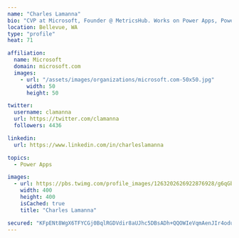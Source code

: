 ```yaml
---
name: "Charles Lamanna"
bio: "CVP at Microsoft, Founder @ MetricsHub. Works on Power Apps, Power Automate, Power Virtual Agent, Common Data Service and Dynamics 365."
location: Bellevue, WA
type: "profile"
heat: 71

affiliation:
  name: Microsoft
  domain: microsoft.com
  images:
    - url: "/assets/images/organizations/microsoft.com-50x50.jpg"
      width: 50
      height: 50

twitter:
  username: clamanna
  url: https://twitter.com/clamanna
  followers: 4436

linkedin:
  url: https://www.linkedin.com/in/charleslamanna

topics:
  - Power Apps

images:
  - url: https://pbs.twimg.com/profile_images/1263202626922876928/g6qGbHZ-_400x400.jpg
    width: 400
    height: 400
    isCached: true
    title: "Charles Lamanna"

secured: "KFpENt8WgX6TFYCGj0BqlRGDVdir8aUJhc5DBsADh+QQOWIeVqmAenJIr4odu92fDAzNL44g6yslfRIXX9/gNzh1Mt7bIFCpqRjJHBPYKiOCO6MVVMz/wwRq7ZhVCVfmI8yXdL0fTjQAuYw3E+nDlVeo9Phfa+tZTRZ51Ol0RWXzqLN29OOIYggE698B82AyL/7oP8DDuIrXJngafsWISITGOUYdTLdvQSPEvOLtB0o+Tt5CqY9fRqnZcieSLgXT+d5Da4vU9B2A01k62TLzp/HFbTcQW+bbtON0SbVU9c7hLHnh9GV2dDrO1pv9Ithjm6eAWVSRhcyElbMoqVK1/MBkfjQw4N6iowyfcPZy2naqukqaSNiDmhhU/hxIpiUuKEckE/k7rq9zD1yY5VQSndxfSVDYyIrTBNrDmCxAlFg=;/4xiBI7d3YDAb50sOxulxw=="
---
```


